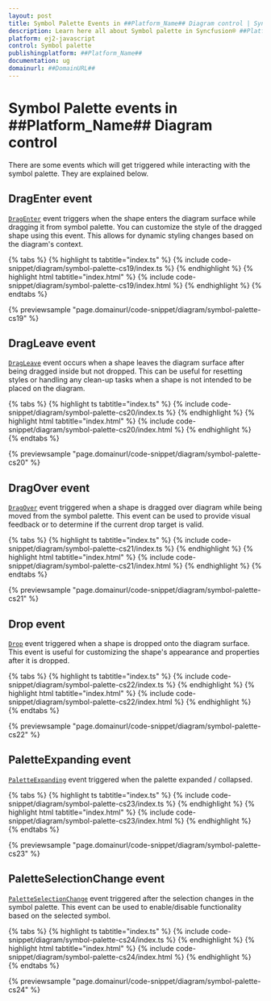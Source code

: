 ```yaml
---
layout: post
title: Symbol Palette Events in ##Platform_Name## Diagram control | Syncfusion®
description: Learn here all about Symbol palette in Syncfusion® ##Platform_Name## Diagram control of Syncfusion Essential® JS 2 and more.
platform: ej2-javascript
control: Symbol palette 
publishingplatform: ##Platform_Name##
documentation: ug
domainurl: ##DomainURL##
---
```


# Symbol Palette events in ##Platform_Name## Diagram control

There are some events which will get triggered while interacting with the symbol palette. They are explained below.

## DragEnter event 

[`DragEnter`](../../api/diagram/iDragEnterEventArgs/) event triggers when the shape enters the diagram surface while dragging it from symbol palette. You can customize the style of the dragged shape using this event. This allows for dynamic styling changes based on the diagram's context.

{% tabs %}
{% highlight ts tabtitle="index.ts" %}
{% include code-snippet/diagram/symbol-palette-cs19/index.ts %}
{% endhighlight %}
{% highlight html tabtitle="index.html" %}
{% include code-snippet/diagram/symbol-palette-cs19/index.html %}
{% endhighlight %}
{% endtabs %}
        
{% previewsample "page.domainurl/code-snippet/diagram/symbol-palette-cs19" %}

## DragLeave event

[`DragLeave`](../../api/diagram/iDragLeaveEventArgs/) event occurs when a shape leaves the diagram surface after being dragged inside but not dropped. This can be useful for resetting styles or handling any clean-up tasks when a shape is not intended to be placed on the diagram.

{% tabs %}
{% highlight ts tabtitle="index.ts" %}
{% include code-snippet/diagram/symbol-palette-cs20/index.ts %}
{% endhighlight %}
{% highlight html tabtitle="index.html" %}
{% include code-snippet/diagram/symbol-palette-cs20/index.html %}
{% endhighlight %}
{% endtabs %}
        
{% previewsample "page.domainurl/code-snippet/diagram/symbol-palette-cs20" %}

## DragOver event

[`DragOver`](../../api/diagram/iDragOverEventArgs/) event triggered when a shape is dragged over diagram while being moved from the symbol palette. This event can be used to provide visual feedback or to determine if the current drop target is valid.

{% tabs %}
{% highlight ts tabtitle="index.ts" %}
{% include code-snippet/diagram/symbol-palette-cs21/index.ts %}
{% endhighlight %}
{% highlight html tabtitle="index.html" %}
{% include code-snippet/diagram/symbol-palette-cs21/index.html %}
{% endhighlight %}
{% endtabs %}
        
{% previewsample "page.domainurl/code-snippet/diagram/symbol-palette-cs21" %}

## Drop event

[`Drop`](../../api/diagram/idropeventargs/) event triggered when a shape is dropped onto the diagram surface. This event is useful for customizing the shape's appearance and properties after it is dropped.

{% tabs %}
{% highlight ts tabtitle="index.ts" %}
{% include code-snippet/diagram/symbol-palette-cs22/index.ts %}
{% endhighlight %}
{% highlight html tabtitle="index.html" %}
{% include code-snippet/diagram/symbol-palette-cs22/index.html %}
{% endhighlight %}
{% endtabs %}
        
{% previewsample "page.domainurl/code-snippet/diagram/symbol-palette-cs22" %}

## PaletteExpanding event

[`PaletteExpanding`](../../api/diagram/iPaletteExpandArgs/) event triggered when the palette expanded / collapsed.

{% tabs %}
{% highlight ts tabtitle="index.ts" %}
{% include code-snippet/diagram/symbol-palette-cs23/index.ts %}
{% endhighlight %}
{% highlight html tabtitle="index.html" %}
{% include code-snippet/diagram/symbol-palette-cs23/index.html %}
{% endhighlight %}
{% endtabs %}
        
{% previewsample "page.domainurl/code-snippet/diagram/symbol-palette-cs23" %}

## PaletteSelectionChange event

[`PaletteSelectionChange`](../../api/diagram/iPaletteSelectionChangeArgs/) event triggered after the selection changes in the symbol palette. This event can be used to enable/disable functionality based on the selected symbol.

{% tabs %}
{% highlight ts tabtitle="index.ts" %}
{% include code-snippet/diagram/symbol-palette-cs24/index.ts %}
{% endhighlight %}
{% highlight html tabtitle="index.html" %}
{% include code-snippet/diagram/symbol-palette-cs24/index.html %}
{% endhighlight %}
{% endtabs %}
        
{% previewsample "page.domainurl/code-snippet/diagram/symbol-palette-cs24" %}

